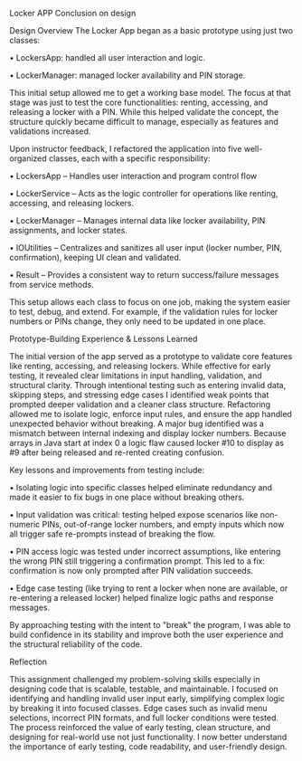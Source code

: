 Locker APP Conclusion on design

Design Overview
The Locker App began as a basic prototype using just two classes:

•	LockersApp: handled all user interaction and logic.

•	LockerManager: managed locker availability and PIN storage.

This initial setup allowed me to get a working base model. The focus at that stage was just to test the core functionalities: renting, accessing, and releasing a locker with a PIN. While this helped validate the concept, the structure quickly became difficult to manage, especially as features and validations increased.

Upon instructor feedback, I refactored the application into five well-organized classes, each with a specific responsibility:

•	LockersApp – Handles user interaction and program control flow

•	LockerService – Acts as the logic controller for operations like renting, accessing, and releasing lockers.

•	LockerManager – Manages internal data like locker availability, PIN assignments, and locker states.

•	IOUtilities – Centralizes and sanitizes all user input (locker number, PIN, confirmation), keeping UI clean and validated.

•	Result – Provides a consistent way to return success/failure messages from service methods.

This setup allows each class to focus on one job, making the system easier to test, debug, and extend. For example, if the validation rules for locker numbers or PINs change, they only need to be updated in one place. 

Prototype-Building Experience & Lessons Learned

The initial version of the app served as a  prototype to validate core features like renting, accessing, and releasing lockers. While effective for early testing, it revealed clear limitations in input handling, validation, and structural clarity. Through intentional testing such as entering invalid data, skipping steps, and stressing edge cases I identified weak points that prompted deeper validation and a cleaner class structure. Refactoring allowed me to isolate logic, enforce input rules, and ensure the app handled unexpected behavior without breaking.
A major bug identified was a mismatch between internal indexing and display locker numbers. Because arrays in Java start at index 0 a logic flaw caused locker #10 to display as #9 after being released and re-rented creating confusion.

Key lessons and improvements from testing include:

•	Isolating logic into specific classes helped eliminate redundancy and made it easier to fix bugs in one place without breaking others.

•	Input validation was critical: testing helped expose scenarios like non-numeric PINs, out-of-range locker numbers, and empty inputs which now all trigger safe re-prompts instead of breaking the flow.

•	PIN access logic was tested under incorrect assumptions, like entering the wrong PIN still triggering a confirmation prompt. This led to a fix: confirmation is now only prompted after PIN validation succeeds.

•	Edge case testing (like trying to rent a locker when none are available, or re-entering a released locker) helped finalize logic paths and response messages.

By approaching testing with the intent to "break" the program, I was able to build confidence in its stability and improve both the user experience and the structural reliability of the code.

Reflection

This assignment challenged my problem-solving skills especially in designing code that is scalable, testable, and maintainable. I focused on identifying and handling invalid user input early, simplifying complex logic by breaking it into focused classes. Edge cases such as invalid menu selections, incorrect PIN formats, and full locker conditions were tested. The process reinforced the value of early testing, clean structure, and designing for real-world use not just functionality. I now better understand the importance of early testing, code readability, and user-friendly design.
